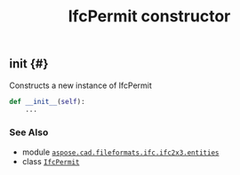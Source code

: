 ﻿---
title: IfcPermit constructor
second_title: Aspose.CAD for Python via .NET API References
description: 
type: docs
weight: 10
url: /python-net/aspose.cad.fileformats.ifc.ifc2x3.entities/ifcpermit/__init__/
is_root: false
---

## __init__ {#}

Constructs a new instance of IfcPermit



```python
def __init__(self):
    ...
```





### See Also
* module [`aspose.cad.fileformats.ifc.ifc2x3.entities`](../../)
* class [`IfcPermit`](/cad/python-net/aspose.cad.fileformats.ifc.ifc2x3.entities/ifcpermit)
